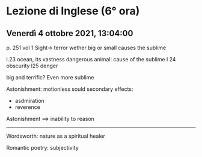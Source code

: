 #  Lezione di Inglese (6° ora)
## Venerdì 4 ottobre 2021, 13:04:00

p. 251 vol 1
Sight$\to$ terror
wether big or small causes the sublime

l.23 ocean, its vastness
dangerous animal: cause of the sublime
l 24 obscurity
l25 denger

big and terrific? Even more sublime

Astonishment: motionless sould
secondary effects:
* asdmiration
* reverence

Astonishment $\implies$ inability to reason


---
Wordsworth: nature as a spiritual healer


Romantic poetry: subjectivity


<!--stackedit_data:
eyJoaXN0b3J5IjpbNjI3MDg3NDA3LDEwNjY3NzAwMzBdfQ==
-->